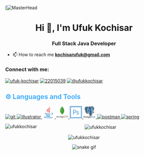 [![MasterHead](http://www.chandigarhhelp.com/wp-content/uploads/2020/01/Top-Java-Training-Institutes-in-Chandigarh.jpg)
<h1 align="center">Hi 👋, I'm Ufuk Kochisar</h1>
<h3 align="center">Full Stack Java Developer</h3>

- 📫 How to reach me **kochisarufuk@gmail.com**

<h3 align="left">Connect with me:</h3>
<p align="left">
<a href="https://linkedin.com/in/ufuk-kochisar" target="blank"><img align="center" src="https://raw.githubusercontent.com/rahuldkjain/github-profile-readme-generator/master/src/images/icons/Social/linked-in-alt.svg" alt="ufuk-kochisar" height="30" width="40" /></a>
<a href="https://stackoverflow.com/users/22015039" target="blank"><img align="center" src="https://raw.githubusercontent.com/rahuldkjain/github-profile-readme-generator/master/src/images/icons/Social/stack-overflow.svg" alt="22015039" height="30" width="40" /></a>
<a href="https://medium.com/@ufukkochisar" target="blank"><img align="center" src="https://raw.githubusercontent.com/rahuldkjain/github-profile-readme-generator/master/src/images/icons/Social/medium.svg" alt="@ufukkochisar" height="30" width="40" /></a>
</p>

<h2 style="color: #44AEFB">⚙️ Languages and Tools</h2>
<div align="center" style="display:block;">
<p align="left"> <a href="https://git-scm.com/" target="_blank" rel="noreferrer"> <img src="https://www.vectorlogo.zone/logos/git-scm/git-scm-icon.svg" alt="git" width="40" height="40"/> </a> <a href="https://www.adobe.com/in/products/illustrator.html" target="_blank" rel="noreferrer"> <img src="https://www.vectorlogo.zone/logos/adobe_illustrator/adobe_illustrator-icon.svg" alt="illustrator" width="40" height="40"/> </a> <a href="https://www.java.com" target="_blank" rel="noreferrer"> <img src="https://raw.githubusercontent.com/devicons/devicon/master/icons/java/java-original.svg" alt="java" width="40" height="40"/> </a> <a href="https://www.mongodb.com/" target="_blank" rel="noreferrer"> <img src="https://raw.githubusercontent.com/devicons/devicon/master/icons/mongodb/mongodb-original-wordmark.svg" alt="mongodb" width="40" height="40"/> </a> <a href="https://www.photoshop.com/en" target="_blank" rel="noreferrer"> <img src="https://raw.githubusercontent.com/devicons/devicon/master/icons/photoshop/photoshop-line.svg" alt="photoshop" width="40" height="40"/> </a> <a href="https://www.postgresql.org" target="_blank" rel="noreferrer"> <img src="https://raw.githubusercontent.com/devicons/devicon/master/icons/postgresql/postgresql-original-wordmark.svg" alt="postgresql" width="40" height="40"/> </a> <a href="https://postman.com" target="_blank" rel="noreferrer"> <img src="https://www.vectorlogo.zone/logos/getpostman/getpostman-icon.svg" alt="postman" width="40" height="40"/> </a> <a href="https://spring.io/" target="_blank" rel="noreferrer"> <img src="https://www.vectorlogo.zone/logos/springio/springio-icon.svg" alt="spring" width="40" height="40"/> </a> </p>

<p><img align="left" src="https://github-readme-stats.vercel.app/api/top-langs?username=ufukkochisar&show_icons=true&locale=en&layout=compact" alt="ufukkochisar" /></p>

<p>&nbsp;<img align="center" src="https://github-readme-stats.vercel.app/api?username=ufukkochisar&show_icons=true&locale=en" alt="ufukkochisar" /></p>

<p><img align="center" src="https://github-readme-streak-stats.herokuapp.com/?user=ufukkochisar&" alt="ufukkochisar" /></p>

![snake gif](https://github.com/ufukkochisar/ufukkochisar/blob/output/github-contribution-grid-snake.gif)
